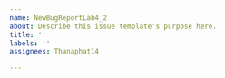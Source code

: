 ```yaml
---
name: NewBugReportLab4_2
about: Describe this issue template's purpose here.
title: ''
labels: ''
assignees: Thanaphat14

---
```



